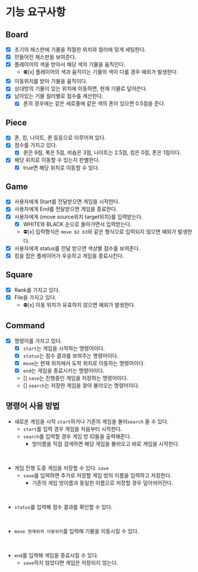 # 기능 요구사항

## Board
- [x] 초기의 체스판에 기물을 적절한 위치와 컬러에 맞게 세팅한다.
- [x] 민들어진 체스판을 보여준다.
- [x] 플레이어의 색을 받아서 해당 색의 기물을 움직인다.
  - ⛔️️[x] 플레이어의 색과 움직이는 기물의 색이 다를 경우 예외가 발생한다.
- [x] 이동위치를 받아 기물을 움직이다.
- [x] 상대방의 기물이 있는 위치에 이동하면, 현재 기물로 덮어쓴다.
- [x] 남아있는 기물 컬러별로 점수를 계산한다.
  - [x] 폰의 경우에는 같은 세로줄에 같은 색의 폰이 있으면 0.5점을 준다.

## Piece
- [x] 폰, 킹, 나이트, 퀸 등등으로 이루어져 있다.
- [x] 점수를 가지고 있다.
  - [x] 퀸은 9점, 룩은 5점, 비숍은 3점, 나이트는 2.5점, 킹은 0점, 폰은 1점이다.
- [x] 해당 위치로 이동할 수 있는지 판별한다.
  - [x] true면 해당 위치로 이동할 수 있다.

## Game
- [x] 사용자에게 Start를 전달받으면 게임을 시작한다.
- [x] 사용자에게 End를 전달받으면 게임을 종료한다.
- [x] 사용자에게 {move source위치 target위치}를 입력받는다. 
  - [x] WHITE와 BLACK 순으로 돌아가면서 입력받는다.
  - ⛔️️[x] 입력형식은 `move b2 b3`와 같은 형식으로 입력되지 않으면 예외가 발생한다.
- [x] 사용자에게 status를 전달 받으면 색상별 점수를 보여준다.
- [x] 킹을 잡은 플레이어가 우승하고 게임을 종료시킨다.

## Square
- [x] Rank를 가지고 있다.
- [x] File을 가지고 있다.
  - ⛔️️[x] 이동 위치가 유효하지 않으면 예외가 발생한다.

## Command
- [x] 명령어를 가지고 있다.
  - [x] `start`는 게임을 시작하는 명령어이다.
  - [x] `status`는 점수 결과를 보여주는 명령어이다.
  - [x] `move`는 현재 위치에서 도착 위치로 이동하는 명령어이다.
  - [x] `end`는 게임을 종료시키는 명령어이다.
  - [] `save`는 진행중인 게임을 저장하는 명령어이다.
  - [] `search`는 저장한 게임을 찾아 불러오는 명령어이다.


## 명령어 사용 방법
- 새로운 게임을 시작 `start`하거나 기존의 게임을 불러`search` 올 수 있다.
  - `start`를 입력 경우 게임을 처음부터 시작한다. 
  - `search`를 입력할 경우 게임 방 ID들을 출력해준다.
    - 방이름을 직접 검색하면 해당 게임을 불러오고 바로 게임을 시작한다.

<br>
  
- 게임 진행 도중 게임을 저장할 수 있다. `save`
  - `save`를 입력하면 추가로 저장할 게임 방의 이름을 입력하고 저장한다.
    - 기존의 게임 방이름과 동일한 이름으로 저장할 경우 덮어씌어진다.

<br>

- `status`를 입력해 점수 결과를 확인할 수 있다.

<br>

- `move 현재위치 이동위치`를 입력해 기물을 이동시킬 수 있다.

<br>

- `end`를 입력해 게임을 종료시킬 수 있다.
  - `save`하지 않았다면 게임은 저장되지 않는다.
